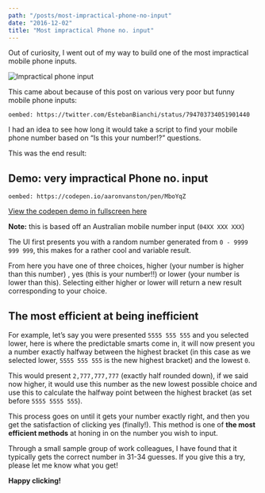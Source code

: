 ```yaml
---
path: "/posts/most-impractical-phone-no-input"
date: "2016-12-02"
title: "Most impractical Phone no. input"
---
```


Out of curiosity, I went out of my way to build one of the most impractical mobile phone inputs.

![Impractical phone input](/isthisyournumber.gif "Is this your number?")

This came about because of this post on various very poor but funny mobile phone inputs:

`oembed: https://twitter.com/EstebanBianchi/status/794703734051901440`

I had an idea to see how long it would take a script to find your mobile phone number based on “Is this your number!?” questions.

This was the end result:

## Demo: very impractical Phone no. input

`oembed: https://codepen.io/aaronvanston/pen/MboYqZ`

[View the codepen demo in fullscreen here](http://codepen.io/aaronvanston/full/MboYqZ/)

**Note:** this is based off an Australian mobile number input (`04XX XXX XXX`)

The UI first presents you with a random number generated from `0 - 9999 999 999`, this makes for a rather cool and variable result.

From here you have one of three choices, higher (your number is higher than this number) , yes (this is your number!!) or lower (your number is lower than this). Selecting either higher or lower will return a new result corresponding to your choice.

## The most efficient at being inefficient

For example, let’s say you were presented `5555 555 555` and you selected lower, here is where the predictable smarts come in, it will now present you a number exactly halfway between the highest bracket (in this case as we selected lower, `5555 555 555` is the new highest bracket) and the lowest `0`.

This would present `2,777,777,777` (exactly half rounded down), if we said now higher, it would use this number as the new lowest possible choice and use this to calculate the halfway point between the highest bracket (as set before `5555 5555 555`).

This process goes on until it gets your number exactly right, and then you get the satisfaction of clicking yes (finally!). This method is one of **the most efficient methods** at honing in on the number you wish to input.

Through a small sample group of work colleagues, I have found that it typically gets the correct number in 31-34 guesses. If you give this a try, please let me know what you get!

**Happy clicking!**